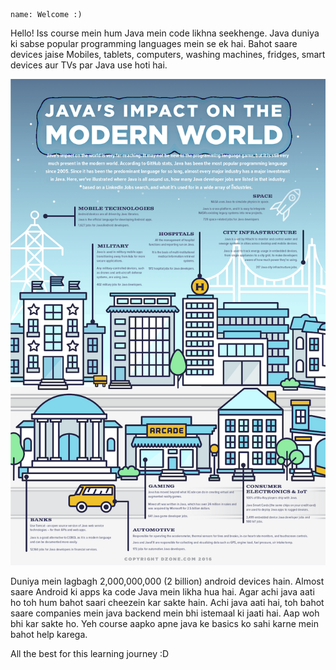 ```ngMeta
name: Welcome :)
```

Hello! Iss course mein hum Java mein code likhna seekhenge. Java duniya ki sabse popular programming languages mein se ek hai. Bahot saare devices jaise Mobiles, tablets, computers, washing machines, fridges, smart devices aur TVs par Java use hoti hai.

![Who Uses Java?](assets/Welcome_DZoneWhoUsesJava.png)

Duniya mein lagbagh 2,000,000,000 (2 billion) android devices hain. Almost saare Android ki apps ka code Java mein likha hua hai. Agar achi java aati ho toh hum bahot saari cheezein kar sakte hain. Achi java aati hai, toh bahot saare companies mein java backend mein bhi istemaal ki jaati hai. Aap woh bhi kar sakte ho. Yeh course aapko apne java ke basics ko sahi karne mein bahot help karega.

All the best for this learning journey :D
